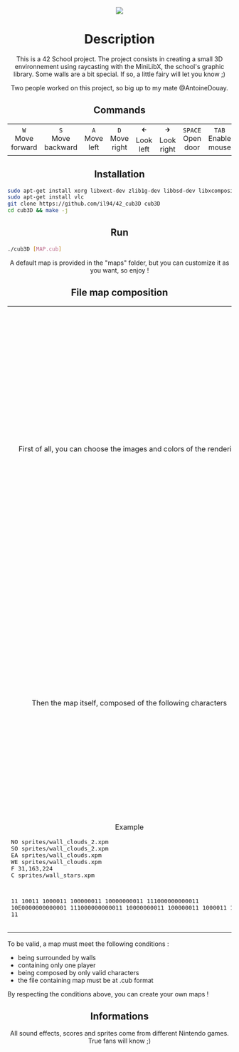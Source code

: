 <p align="center">
	<img src="https://i.goopics.net/99ky68.gif">
</p>

<h1 align="center">
	Description
</h1>
<p align="center">
	This is a 42 School project. The project consists in creating a small 3D environnement using raycasting with the MiniLibX, the school's graphic library. Some walls are a bit special. If so, a little fairy will let you know ;)
</p>

<p align="center">
	Two people worked on this project, so big up to my mate @AntoineDouay.
</p>

<h2 align="center">
	Commands
</h2>
<table>
	<tr>
		<td align="center"><code>W</code><br>Move forward</td>
		<td align="center"><code>S</code><br>Move backward</td>
		<td align="center"><code>A</code><br>Move left</td>
		<td align="center"><code>D</code><br>Move right</td>
		<td align="center"><code>🡰</code><br>Look left</td>
		<td align="center"><code>🡲</code><br>Look right</td>
		<td align="center"><code>SPACE</code><br>Open door</td>
		<td align="center"><code>TAB</code><br>Enable mouse</td>
		<td align="center"><code>ESC</code><br>Close game</td>
	</tr>
</table>

<h2 align="center">
	Installation
</h2>

```bash
sudo apt-get install xorg libxext-dev zlib1g-dev libbsd-dev libxcomposite-dev
sudo apt-get install vlc
git clone https://github.com/il94/42_cub3D cub3D
cd cub3D && make -j
```

<h2 align="center">
	Run
</h2>

```bash
./cub3D [MAP.cub]
```

<p align="center">
	A default map is provided in the "maps" folder, but you can customize it as you want, so enjoy !
</p>

<h2 align="center">
	File map composition
</h2>

<table align="center">
	<tr>
		<td>
			<p align="center">
				First of all, you can choose the images and colors of the rendering
			</p>
		</td>
		<td>
			<table align="center">
				<tr align="center">
					<td>Index</td><td>Format</td>
				</tr>
				<tr align="center">
					<td><code>NO</code></td><td>Image in xpm format of 128x128 (north direction)</td>
				</tr>
				<tr align="center">
					<td><code>SO</code></td><td>Image in xpm format of 128x128 (south direction)</td>
				</tr>
				<tr align="center">
					<td><code>EA</code></td><td>Image in xpm format of 128x128 (east direction)</td>
				</tr>
				<tr align="center">
					<td><code>WE</code></td><td>Image in xpm format of 128x128 (west direction)</td>
				</tr>
				<tr align="center">
					<td><code>F</code></td><td>Image in xpm format of 512x512 /</br>RGB value (sky) </td>
				</tr>
				<tr align="center">
					<td><code>C</code></td><td>RGB value (floor)</td>
				</tr>
			</table>
		</td>
	</tr>
	<tr>
		<td>
			<p align="center">
				Then the map itself, composed of the following characters
			</p>
		</td>
		<td>
			<table align="center">
				<tr align="center">
					<td>Character</td><td align="center">Element</td>
				</tr>
				<tr align="center">
					<td><code>0</code></td><td align="center">Floor</td>
				</tr>
				<tr align="center">
					<td><code>1</code></td><td align="center">Wall</td>
				</tr>
				<tr align="center">
					<td><code>2</code></td><td align="center">Door (closed)</td>
				</tr>
				<tr align="center">
					<td><code>3</code></td><td align="center">Door (opened)</td>
				</tr>
				<tr align="center">
					<td><code>Space</code></td><td align="center">Void</td>
				</tr>
				<tr align="center">
					<td><code>N</code></td><td align="center">Player (looking north)</td>
				</tr>
				<tr align="center">
					<td><code>S</code></td><td align="center">Player (looking south)</td>
				</tr>
				<tr align="center">
					<td><code>E</code></td><td align="center">Player (looking east)</td>
				</tr>
				<tr align="center">
					<td><code>W</code></td><td align="center">Player (looking west)</td>
				</tr>
			</table>
		</td>
	</tr>
	<tr>
		<td>
			<p align="center">
				Example
				<pre>
NO sprites/wall_clouds_2.xpm
SO sprites/wall_clouds_2.xpm
EA sprites/wall_clouds.xpm
WE sprites/wall_clouds.xpm
F 31,163,224
C sprites/wall_stars.xpm</br>

   11
  10011
  1000011
  100000011
  10000000011
111000000000011
10E0000000000001
111000000000011
  10000000011
  100000011
  1000011
  10011
   11</pre></p>
		</td>
		<td>
			<img src="https://i.goopics.net/7nsmqk.png">
		</td>
	</tr>
</table>	

<p>
	To be valid, a map must meet the following conditions :
	<ul>
		<li>being surrounded by walls</li>
		<li>containing only one player</li>
		<li>being composed by only valid characters</li>
		<li>the file containing map must be at .cub format</li>
	</ul>
</p>
<p>
	By respecting the conditions above, you can create your own maps !
</p>

<h2 align="center">
	Informations
</h2>
<p align="center">
	All sound effects, scores and sprites come from different Nintendo games. True fans will know ;)
</p>
